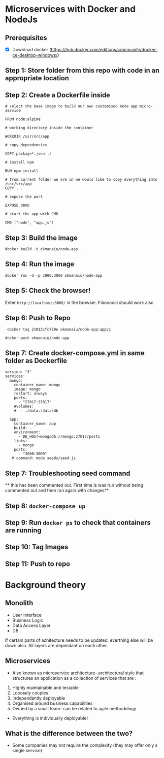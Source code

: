# Microservices with Docker and NodeJs

## Prerequisites
- [x] Download docker (https://hub.docker.com/editions/community/docker-ce-desktop-windows/)

## Step 1: Store folder from this repo with code in an appropriate location 

## Step 2: Create a Dockerfile inside

```
# select the base image to build our own customised node app micro-service

FROM node:alpine

# working directory inside the container

WORKDIR /usr/src/app

# copy dependencies

COPY package*.json ./

# install npm 

RUN npm install

# from current folder we are in we would like to copy everything into /usr/src/app
COPY . .

# expose the port

EXPOSE 3000

# start the app with CMD

CMD ["node", "app.js"]
```

## Step 3: Build the image
`docker build -t okmanaiu/node-app .`

## Step 4: Run the image 

 `docker run -d -p 3000:3000 okmanaiu/node-app`

## Step 5: Check the browser!

Enter `http://localhost:3000/` in the browser. Fibonacci should work also

## Step 6: Push to Repo 
` docker tag 21013cfc729e okmanaiu/node-app:appv1`

`docker push okmanaiu/node-app`

## Step 7: Create docker-compose.yml in same folder as Dockerfile

```
version: "3"
services:
  mongo:
    container_name: mongo
    image: mongo
    restart: always
    ports:
      - "27017:27017"
    #volumes: 
    #  - ./data:/data/db

  app:
    container_name: app
    build: .
    environment:
      - DB_HOST=mongodb://mongo:27017/posts     
    links:
      - mongo
    ports:
      - "3000:3000"
   # command: node seeds/seed.js
 ```

## Step 7: Troubleshooting seed command
 ** this has been commented out. First time is was run without being commented out and then ran again with changes**

## Step 8: `docker-compose up`

## Step 9: Run `docker ps` to check that containers are running

## Step 10: Tag Images

## Step 11: Push to repo


# Background theory 

## Monolith
- User Interface
- Business Logic
- Data Access Layer
- DB

If certain parts of achitecture needs to be updated, everthing else will be down also. All layers are dependant on each other

## Microservices
- Also known as microservice architecture- architectural style that structures an application as a collection of services that are :

1. Highly maintainable and testable
2. Looosely couples
3. Independantly deployable
4. Organised around business capabilities
5. Owned by a small team- can be related to agile methodology 

- Everything is individually deployable! 

## What is the difference between the two?

- Some companies may not require the complexity (they may offer only a single service)



